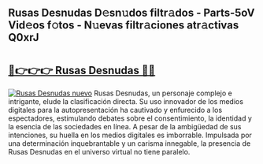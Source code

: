 ## Rusas Desnudas D𝚎sn𝚞dos filtr𝚊dos - Parts-5oV Vid𝚎os f𝚘tos - N𝚞evas filtr𝚊ciones atr𝚊ctivas Q0xrJ

# <h2><a href="http://mbdbf51.tromn.icu/?c=Rusas+Desnudas">🔗👉👉👉 Rusas Desnudas 🔗🔗</a></h2>

[![Rusas Desnudas nuevo](https://i.imgur.com/pEAQMta.gif)](http://mbdbf51.tromn.icu/?c=Rusas+Desnudas)
Rusas Desnudas, un personaje complejo e intrigante, elude la clasificación directa. Su uso innovador de los medios digitales para la autopresentación ha cautivado y enfurecido a los espectadores, estimulando debates sobre el consentimiento, la identidad y la esencia de las sociedades en línea. A pesar de la ambigüedad de sus intenciones, su huella en los medios digitales es imborrable. Impulsada por una determinación inquebrantable y un carisma innegable, la presencia de Rusas Desnudas en el universo virtual no tiene paralelo.
